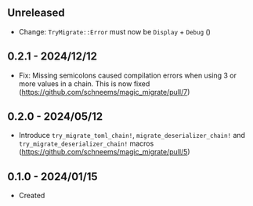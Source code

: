 ## Unreleased

- Change: `TryMigrate::Error` must now be `Display` + `Debug` ()

## 0.2.1 - 2024/12/12

- Fix: Missing semicolons caused compilation errors when using 3 or more values in a chain. This is now fixed (https://github.com/schneems/magic_migrate/pull/7)

## 0.2.0 - 2024/05/12

- Introduce `try_migrate_toml_chain!`, `migrate_deserializer_chain!` and `try_migrate_deserializer_chain!` macros (https://github.com/schneems/magic_migrate/pull/5)

## 0.1.0 - 2024/01/15

- Created
